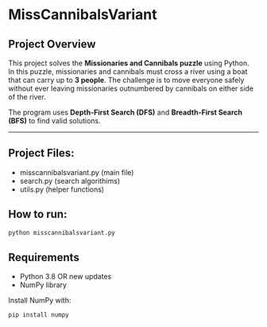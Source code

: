 # MissCannibalsVariant

##  Project Overview
This project solves the **Missionaries and Cannibals puzzle** using Python.  
In this puzzle, missionaries and cannibals must cross a river using a boat that can carry up to **3 people**. The challenge is to move everyone safely without ever leaving missionaries outnumbered by cannibals on either side of the river.  

The program uses **Depth-First Search (DFS)** and **Breadth-First Search (BFS)** to find valid solutions.

---

## Project Files: 
* misscannibalsvariant.py   (main file)
* search.py    (search algorithims)
* utils.py     (helper functions)

## How to run: 

```bash
python misscannibalsvariant.py
```

##  Requirements
- Python 3.8 OR new updates
- NumPy library  

Install NumPy with:


```bash
pip install numpy
```

